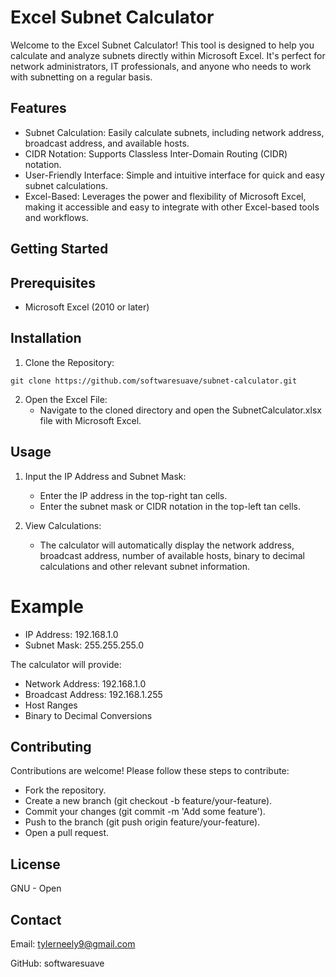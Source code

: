 # Excel Subnet Calculator

Welcome to the Excel Subnet Calculator! This tool is designed to help you calculate and analyze subnets directly within Microsoft Excel. It's perfect for network administrators, IT professionals, and anyone who needs to work with subnetting on a regular basis.

## Features

- Subnet Calculation: Easily calculate subnets, including network address, broadcast address, and available hosts.
- CIDR Notation: Supports Classless Inter-Domain Routing (CIDR) notation.
- User-Friendly Interface: Simple and intuitive interface for quick and easy subnet calculations.
- Excel-Based: Leverages the power and flexibility of Microsoft Excel, making it accessible and easy to integrate with other Excel-based tools and workflows.

## Getting Started


## Prerequisites

- Microsoft Excel (2010 or later)

## Installation
1. Clone the Repository: 
```
git clone https://github.com/softwaresuave/subnet-calculator.git
```
2. Open the Excel File: 
	- Navigate to the cloned directory and open the SubnetCalculator.xlsx file with Microsoft Excel.

## Usage

1. Input the IP Address and Subnet Mask:
	- Enter the IP address in the top-right tan cells.
	- Enter the subnet mask or CIDR notation in the 		top-left tan cells.

2. View Calculations:
	- The calculator will automatically display the network address, broadcast address, number of available hosts, binary to decimal calculations and other relevant subnet information.
# Example

- IP Address: 192.168.1.0
- Subnet Mask: 255.255.255.0

The calculator will provide:

- Network Address: 192.168.1.0
- Broadcast Address: 192.168.1.255
- Host Ranges
- Binary to Decimal Conversions

## Contributing

Contributions are welcome! Please follow these steps to contribute:

- Fork the repository.
- Create a new branch (git checkout -b feature/your-feature).
- Commit your changes (git commit -m 'Add some feature').
- Push to the branch (git push origin feature/your-feature).
- Open a pull request.

## License

GNU - Open

## Contact

Email: tylerneely9@gmail.com

GitHub: softwaresuave
